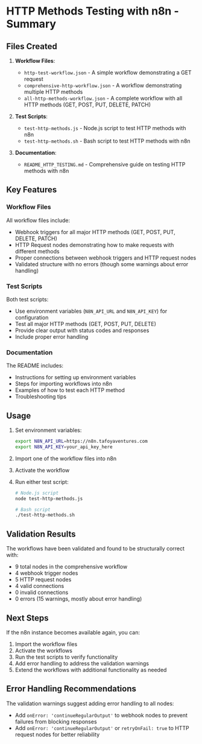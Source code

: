 # HTTP Methods Testing with n8n - Summary

## Files Created

1. **Workflow Files**:
   - `http-test-workflow.json` - A simple workflow demonstrating a GET request
   - `comprehensive-http-workflow.json` - A workflow demonstrating multiple HTTP methods
   - `all-http-methods-workflow.json` - A complete workflow with all HTTP methods (GET, POST, PUT, DELETE, PATCH)

2. **Test Scripts**:
   - `test-http-methods.js` - Node.js script to test HTTP methods with n8n
   - `test-http-methods.sh` - Bash script to test HTTP methods with n8n

3. **Documentation**:
   - `README_HTTP_TESTING.md` - Comprehensive guide on testing HTTP methods with n8n

## Key Features

### Workflow Files
All workflow files include:
- Webhook triggers for all major HTTP methods (GET, POST, PUT, DELETE, PATCH)
- HTTP Request nodes demonstrating how to make requests with different methods
- Proper connections between webhook triggers and HTTP request nodes
- Validated structure with no errors (though some warnings about error handling)

### Test Scripts
Both test scripts:
- Use environment variables (`N8N_API_URL` and `N8N_API_KEY`) for configuration
- Test all major HTTP methods (GET, POST, PUT, DELETE)
- Provide clear output with status codes and responses
- Include proper error handling

### Documentation
The README includes:
- Instructions for setting up environment variables
- Steps for importing workflows into n8n
- Examples of how to test each HTTP method
- Troubleshooting tips

## Usage

1. Set environment variables:
   ```bash
   export N8N_API_URL=https://n8n.tafoyaventures.com
   export N8N_API_KEY=your_api_key_here
   ```

2. Import one of the workflow files into n8n

3. Activate the workflow

4. Run either test script:
   ```bash
   # Node.js script
   node test-http-methods.js
   
   # Bash script
   ./test-http-methods.sh
   ```

## Validation Results

The workflows have been validated and found to be structurally correct with:
- 9 total nodes in the comprehensive workflow
- 4 webhook trigger nodes
- 5 HTTP request nodes
- 4 valid connections
- 0 invalid connections
- 0 errors (15 warnings, mostly about error handling)

## Next Steps

If the n8n instance becomes available again, you can:
1. Import the workflow files
2. Activate the workflows
3. Run the test scripts to verify functionality
4. Add error handling to address the validation warnings
5. Extend the workflows with additional functionality as needed

## Error Handling Recommendations

The validation warnings suggest adding error handling to all nodes:
- Add `onError: 'continueRegularOutput'` to webhook nodes to prevent failures from blocking responses
- Add `onError: 'continueRegularOutput'` or `retryOnFail: true` to HTTP request nodes for better reliability